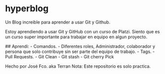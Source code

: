 # hyperblog
Un Blog increible para aprender a usar Git y Github.
<p>Estoy aprendiendo a usar Git y GitHub con un curso de Platzi.
Siento que es un curso super importante para trabajar en equipo en algun proyecto.
</p>
## Aprendi:
- Comandos.
- Diferentes roles, Administrador, colaborador y persona que solo contribuye sin ser parte del equipo de trabajo.
- Tags.
- Pull Requests.
- Git Clean
- Git stash
- Git cherry Pick

Hecho por José Fco. aka Terran
Nota: Este repositorio es solo practica.
